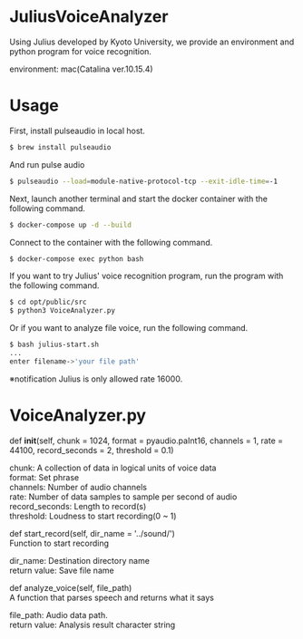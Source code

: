 # JuliusVoiceAnalyzer
Using Julius developed by Kyoto University, we provide an environment and python program for voice recognition.

environment: mac(Catalina ver.10.15.4)

# Usage
First, install pulseaudio in local host.

```bash
$ brew install pulseaudio
```

And run pulse audio

```bash
$ pulseaudio --load=module-native-protocol-tcp --exit-idle-time=-1
```

Next, launch another terminal and start the docker container with the following command.

```bash
$ docker-compose up -d --build
```

Connect to the container with the following command.

```bash
$ docker-compose exec python bash
```

If you want to try Julius' voice recognition program, run the program with the following command.

```bash
$ cd opt/public/src
$ python3 VoiceAnalyzer.py
```

Or if you want to analyze file voice, run the following command.

```bash
$ bash julius-start.sh
...
enter filename->'your file path'
```
※notification
Julius is only allowed rate 16000.

# VoiceAnalyzer.py

def __init__(self, chunk = 1024, format = pyaudio.paInt16, channels = 1, rate = 44100, record_seconds = 2, threshold = 0.1)

chunk: A collection of data in logical units of voice data  
format: Set phrase  
channels: Number of audio channels  
rate: Number of data samples to sample per second of audio  
record_seconds: Length to record(s)  
threshold: Loudness to start recording(0 ~ 1)  

def start_record(self, dir_name = '../sound/')  
Function to start recording  

dir_name: Destination directory name  
return value: Save file name  

def analyze_voice(self, file_path)  
A function that parses speech and returns what it says  

file_path: Audio data path.  
return value: Analysis result character string  
